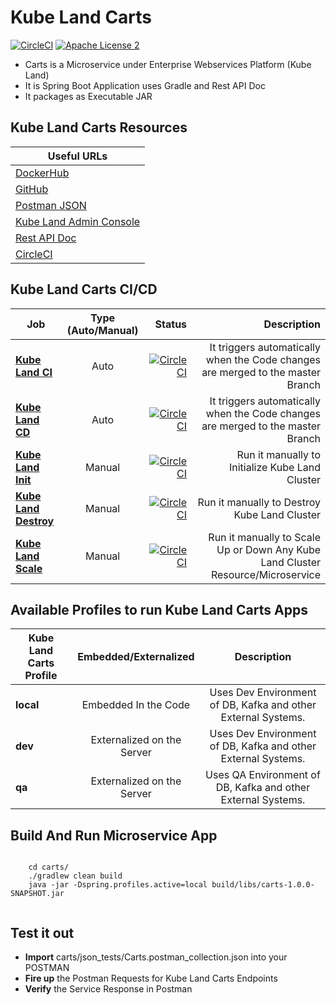 Kube Land Carts
===================================

[![CircleCI](https://circleci.com/gh/navikco/kube.svg?style=svg)](https://circleci.com/gh/navikco/kube)
[![Apache License 2](https://img.shields.io/badge/license-ASF2-blue.svg)](https://www.apache.org/licenses/LICENSE-2.0.txt)


- Carts is a Microservice under Enterprise Webservices Platform (Kube Land)
- It is Spring Boot Application uses Gradle and Rest API Doc
- It packages as Executable JAR


## Kube Land Carts Resources


| **Useful URLs**	|
| ------------- |
| [DockerHub](https://hub.docker.com/repository/docker/navikco/carts/ "Official DockerHub Artifactory for Kube Land Carts")      	|
| [GitHub](https://github.com/navikco/kube/tree/master/apps/carts "Official Git Repo for Kube Land Carts")      	|
| [Postman JSON](https://github.com/navikco/kube/tree/master/apps/carts/browse/json_tests "Postman JSON for Kube Land Carts")      	|
| [Kube Land Admin Console](http://localhost:8761/admin/wallboard "Kube Land Admin Console")      	|
| [Rest API Doc](http://localhost:8761/kube/carts/info/index.html "Kube Land Carts Rest API Doc - Local Environment")      	|
| [CircleCI](https://circleci.com/gh/navikco/kube "Kube Land - CI/CD")      	|


## Kube Land Carts CI/CD


| Job        | Type (Auto/Manual)	| Status  |Description  |
| ------------- |:-------------:| -----:|-----:|
| [**Kube Land CI**](https://circleci.com/gh/navikco/kube "Kube Land CI Job")      | Auto | [![CircleCI](https://circleci.com/gh/navikco/kube.svg?style=svg)](https://circleci.com/gh/navikco/kube)	| It triggers automatically when the Code changes are merged to the master Branch	|
| [**Kube Land CD**](https://circleci.com/gh/navikco/kube "Kube Land CD Job")      | Auto | [![CircleCI](https://circleci.com/gh/navikco/kube.svg?style=svg)](https://circleci.com/gh/navikco/kube)	| It triggers automatically when the Code changes are merged to the master Branch	|
| [**Kube Land Init**](https://circleci.com/gh/navikco/kube "Kube Land Init Job")      | Manual | [![CircleCI](https://circleci.com/gh/navikco/kube.svg?style=svg)](https://circleci.com/gh/navikco/kube)	| Run it manually to Initialize Kube Land Cluster |
| [**Kube Land Destroy**](https://circleci.com/gh/navikco/kube "Kube Land Destroy Job")      | Manual | [![CircleCI](https://circleci.com/gh/navikco/kube.svg?style=svg)](https://circleci.com/gh/navikco/kube)	| Run it manually to Destroy Kube Land Cluster |
| [**Kube Land Scale**](https://circleci.com/gh/navikco/kube "Kube Land Scale Job")      | Manual | [![CircleCI](https://circleci.com/gh/navikco/kube.svg?style=svg)](https://circleci.com/gh/navikco/kube)	| Run it manually to Scale Up or Down Any Kube Land Cluster Resource/Microservice |



## Available Profiles to run Kube Land Carts Apps


| Kube Land Carts Profile        | Embedded/Externalized           | Description           |
| ------------- |:-------------:|:-------------:|
| **local**      | Embedded In the Code    | Uses Dev Environment of DB, Kafka and other External Systems. |
| **dev**      | Externalized on the Server    | Uses Dev Environment of DB, Kafka and other External Systems. |
| **qa**      | Externalized on the Server    | Uses QA Environment of DB, Kafka and other External Systems. |



## Build And Run Microservice App

```shell

	cd carts/
	./gradlew clean build
	java -jar -Dspring.profiles.active=local build/libs/carts-1.0.0-SNAPSHOT.jar


``` 


## Test it out 

* **Import** carts/json_tests/Carts.postman_collection.json into your POSTMAN
* **Fire up** the Postman Requests for Kube Land Carts Endpoints 
* **Verify** the Service Response in Postman



